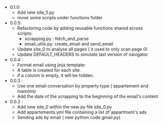 - 0.1.0:
    - Add new site_5.py
    - move some scripts under functions folder
- 0.0.5:
    - Refactoring code by adding reusable functions shared across scripts: 
        - scrapping.py : fetch_and_parse 
        - email_utils.py:  create_email and send_email
    - Update site_0 to analyse all pages ( it used to only scan page 0)
    - Update DEFAULT_HEADERS to simulate last version of navigator
- 0.0.4 : 
    - Format email using jinja template:
    - A table is created for each site. 
    - if a colunm is empty, it will be hidden.
- 0.0.3 : 
    - Use one email conversation by property type ( appartement and maisons)
    - Add the date of the scrapping to the beginning of the email's content
- 0.0.2 : 
    - Add new site_0 within the new py file site_0.py
    - Add appartements.yml file containing a list of appartment's ads
    - Sending ads by email ( new python code gmail.py)
